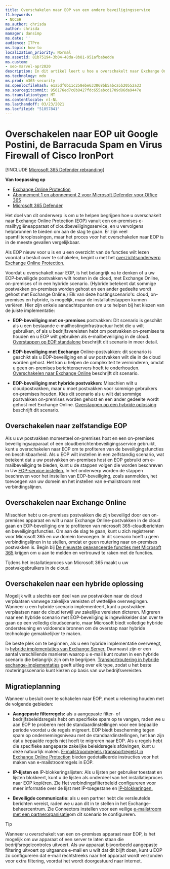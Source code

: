 ```yaml
---
title: Overschakelen naar EOP van een andere beveiligingsservice
f1.keywords:
- NOCSH
ms.author: chrisda
author: chrisda
manager: dansimp
ms.date: ''
audience: ITPro
ms.topic: how-to
localization_priority: Normal
ms.assetid: 81b75194-3b04-48da-8b81-951afbabedde
ms.custom:
- seo-marvel-apr2020
description: In dit artikel leert u hoe u overschakelt naar Exchange Online Protection (EOP) vanuit een on-premises e-mailhygiëneapparaat of cloudbeveiligingsservice.
ms.technology: mdo
ms.prod: m365-security
ms.openlocfilehash: e1a5df0b11c258ebe633868bb5abca5b20552a33
ms.sourcegitcommit: 956176ed7c8b8427fdc655abcd1709d86da9447e
ms.translationtype: MT
ms.contentlocale: nl-NL
ms.lasthandoff: 03/23/2021
ms.locfileid: "51057841"
---
```

# <a name="switch-to-eop-from-google-postini-the-barracuda-spam-and-virus-firewall-or-cisco-ironport"></a>Overschakelen naar EOP uit Google Postini, de Barracuda Spam en Virus Firewall of Cisco IronPort

[!INCLUDE [Microsoft 365 Defender rebranding](../includes/microsoft-defender-for-office.md)]

**Van toepassing op**
- [Exchange Online Protection](exchange-online-protection-overview.md)
- [Abonnement 1 en abonnement 2 voor Microsoft Defender voor Office 365](defender-for-office-365.md)
- [Microsoft 365 Defender](../defender/microsoft-365-defender.md)

 Het doel van dit onderwerp is om u te helpen begrijpen hoe u overschakelt naar Exchange Online Protection (EOP) vanuit een on-premises e-mailhygiëneapparaat of cloudbeveiligingsservice, en u vervolgens helpbronnen te bieden om aan de slag te gaan. Er zijn veel spamfilteroplossingen, maar het proces voor het overschakelen naar EOP is in de meeste gevallen vergelijkbaar.

Als EOP nieuw voor u is en u een overzicht van de functies wilt lezen voordat u besluit over te schakelen, begint u met het [overzichtsonderwerp Exchange Online Protection.](exchange-online-protection-overview.md)

Voordat u overschakelt naar EOP, is het belangrijk na te denken of u uw EOP-beveiligde postvakken wilt hosten in de cloud, met Exchange Online, on-premises of in een hybride scenario. (Hybride betekent dat sommige postvakken on-premises worden gehost en een ander gedeelte wordt gehost met Exchange Online.) Elk van deze hostingscenario's: cloud, on-premises en hybride, is mogelijk, maar de installatiestappen kunnen variëren. Hier zijn enkele aandachtspunten om u te helpen bij het kiezen van de juiste implementatie:

- **EOP-beveiliging met on-premises** postvakken: Dit scenario is geschikt als u een bestaande e-mailhostinginfrastructuur hebt die u wilt gebruiken, of als u bedrijfsvereisten hebt om postvakken on-premises te houden en u EOP wilt gebruiken als e-mailbeveiliging in de cloud. [Overstappen op EOP standalone](#switch-to-eop-standalone) beschrijft dit scenario in meer detail.

- **EOP-beveiliging met Exchange** Online-postvakken: dit scenario is geschikt als u EOP-beveiliging en al uw postvakken wilt die in de cloud worden gehost. Het kan u helpen de complexiteit te verminderen, omdat u geen on-premises berichtenservers hoeft te onderhouden. [Overschakelen naar Exchange Online](#switch-to-exchange-online) beschrijft dit scenario.

- **EOP-beveiliging met hybride postvakken:** Misschien wilt u cloudpostvakken, maar u moet postvakken voor sommige gebruikers on-premises houden. Kies dit scenario als u wilt dat sommige postvakken on-premises worden gehost en een ander gedeelte wordt gehost met Exchange Online. [Overstappen op een hybride oplossing](#switch-to-a-hybrid-solution) beschrijft dit scenario.

## <a name="switch-to-eop-standalone"></a>Overschakelen naar zelfstandige EOP

Als u uw postvakken momenteel on-premises host en een on-premises beveiligingsapparaat of een cloudberichtenbeveiligingsservice gebruikt, kunt u overschakelen naar EOP om te profiteren van de beveiligingsfuncties en beschikbaarheid. Als u EOP wilt instellen in een zelfstandig scenario, wat betekent dat u uw postvakken on-premises host en EOP gebruikt om e-mailbeveiliging te bieden, kunt u de stappen volgen die worden beschreven in Uw [EOP-service instellen.](set-up-your-eop-service.md) In het onderwerp worden de stappen beschreven voor het instellen van EOP-beveiliging, zoals aanmelden, het toevoegen van uw domein en het instellen van e-mailstroom met verbindingslijnen.

## <a name="switch-to-exchange-online"></a>Overschakelen naar Exchange Online

Misschien hebt u on-premises postvakken die zijn beveiligd door een on-premises apparaat en wilt u naar Exchange Online-postvakken in de cloud gaan en EOP-beveiliging om te profiteren van microsoft 365-cloudberichten en beveiligingsfuncties. Om aan de slag te gaan, kunt u zich registreren voor Microsoft 365 en uw domein toevoegen. In dit scenario hoeft u geen verbindingslijnen in te stellen, omdat er geen routering naar on-premises postvakken is. Begin bij [De nieuwste geavanceerde functies met Microsoft 365](https://www.microsoft.com/microsoft-365/business/compare-more-office-365-for-business-plans) krijgen om u aan te melden en vertrouwd te raken met de functies.

Tijdens het installatieproces van Microsoft 365 maakt u uw postvakgebruikers in de cloud.

## <a name="switch-to-a-hybrid-solution"></a>Overschakelen naar een hybride oplossing

Mogelijk wilt u slechts een deel van uw postvakken naar de cloud verplaatsen vanwege zakelijke vereisten of wettelijke overwegingen. Wanneer u een hybride scenario implementeert, kunt u postvakken verplaatsen naar de cloud terwijl uw zakelijke vereisten dicteren. Migreren naar een hybride scenario met EOP-beveiliging is ingewikkelder dan over te gaan op een volledig cloudscenario, maar Microsoft biedt volledige hybride ondersteuning en voldoende bronnen om de overstap naar hybride technologie gemakkelijker te maken.

De beste plek om te beginnen, als u een hybride implementatie overweegt, is [hybride implementaties van Exchange Server.](/exchange/exchange-hybrid) Daarnaast zijn er een aantal verschillende manieren waarop u e-mail kunt routen in een hybride scenario die belangrijk zijn om te begrijpen. [Transportroutering in hybride exchange-implementaties](/exchange/transport-routing) geeft uitleg over elk type, zodat u het beste routeringsscenario kunt kiezen op basis van uw bedrijfsvereisten.

## <a name="migration-planning"></a>Migratieplanning

Wanneer u besluit over te schakelen naar EOP, moet u rekening houden met de volgende gebieden:

- **Aangepaste filterregels:** als u aangepaste filter- of bedrijfsbeleidsregels hebt om specifieke spam op te vangen, raden we u aan EOP te proberen met de standaardinstellingen voor een bepaalde periode voordat u de regels migreert. EOP biedt bescherming tegen spam op ondernemingsniveau met de standaardinstellingen, het kan zijn dat u bepaalde regels niet hoeft te migreren naar EOP. Als u regels hebt die specifieke aangepaste zakelijke beleidsregels afdwingen, kunt u deze natuurlijk maken. [E-mailstroomregels (transportregels) in Exchange Online Protection](mail-flow-rules-transport-rules-0.md) bieden gedetailleerde instructies voor het maken van e-mailstroomregels in EOP.

- **IP-lijsten en** IP-blokkeringslijsten: Als u lijsten per gebruiker toestaat en lijsten blokkeert, kunt u de lijsten als onderdeel van het installatieproces naar EOP kopiëren. Zie Het verbindingsfilterbeleid configureren voor meer informatie over de lijst met IP-toegestane en [IP-blokkeringen.](configure-the-connection-filter-policy.md)

- **Beveiligde communicatie:** als u een partner hebt die versleutelde berichten vereist, raden we u aan dit in te stellen in het Exchange-beheercentrum. Zie Connectors instellen voor een veilige [e-mailstroom met een partnerorganisatie](/exchange/mail-flow-best-practices/use-connectors-to-configure-mail-flow/set-up-connectors-for-secure-mail-flow-with-a-partner)om dit scenario te configureren.

> [!TIP]
> Wanneer u overschakelt van een on-premises apparaat naar EOP, is het mogelijk om uw apparaat of een server te laten staan die bedrijfsregelcontroles uitvoert. Als uw apparaat bijvoorbeeld aangepaste filtering uitvoert op uitgaande e-mail en u wilt dat dit blijft doen, kunt u EOP zo configureren dat e-mail rechtstreeks naar het apparaat wordt verzonden voor extra filtering, voordat het wordt doorgestuurd naar internet.
